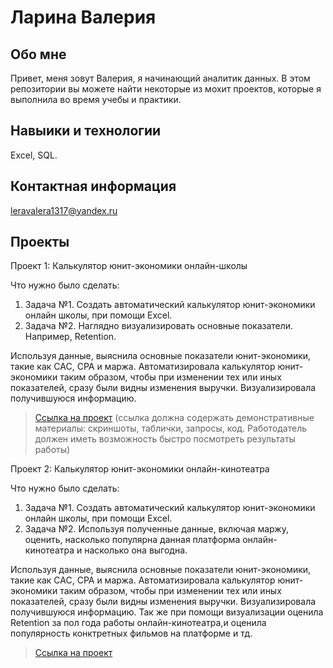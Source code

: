 # Ларина Валерия 
## Обо мне
Привет, меня зовут Валерия, я начинающий аналитик данных. В этом репозитории вы можете найти некоторые из мохит проектов, которые я выполнила во время учебы и практики. 

## Навыики и технологии
Excel, SQL.

## Контактная информация 
leravalera1317@yandex.ru

## Проекты
<p> Проект 1: Калькулятор юнит-экономики онлайн-школы</p>
<p>Что нужно было сделать:<p>
<ol>
  <li>Задача №1. Создать автоматический калькулятор юнит-экономики онлайн школы, при помощи Excel.</li>
  <li>Задача №2. Наглядно визуализировать основные показатели. Например, Retention. </li>
</ol>

<p>Используя данные, выяснила основные показатели юнит-экономики, такие как CAC, CPA и маржа. Автоматизировала калькулятор юнит-экономики таким образом, чтобы при изменении тех или иных показателей, сразу были видны изменения выручки. Визуализировала получившуюся информацию.<p>

> <a href="https://github.com/Skyproportfolio/data-analytics-5month/blob/main/Проект%20№1.xlsx">Ссылка на проект</a>
  (ссылка должна содержать демонстративные материалы: скриншоты, таблички, запросы, код. Работодатель должен иметь возможность быстро посмотреть результаты работы)



<p> Проект 2: Калькулятор юнит-экономики онлайн-кинотеатра</p>
<p>Что нужно было сделать:<p>
<ol>
  <li>Задача №1. Создать автоматический калькулятор юнит-экономики онлайн школы, при помощи Excel. </li>
  <li>Задача №2. Используя полученные данные, включая маржу, оценить, насколько популярна данная платформа онлайн-кинотеатра и насколько она выгодна. </li>
</ol>

<p>Используя данные, выяснила основные показатели юнит-экономики, такие как CAC, CPA и маржа. Автоматизировала калькулятор юнит-экономики таким образом, чтобы при изменении тех или иных показателей, сразу были видны изменения выручки. Визуализировала получившуюся информацию. Так же при помощи визуализации оценила Retention за пол года работы онлайн-кинотеатра,и оценила популярность конктретных фильмов на платформе и тд. <p>

> <a href="https://docs.google.com/spreadsheets/d/1DzvWDEFcS_xW3cwOHAp0A8c6ZKqxSnKO/edit?usp=sharing&ouid=115295085945615906824&rtpof=true&sd=true">Ссылка на проект</a>

